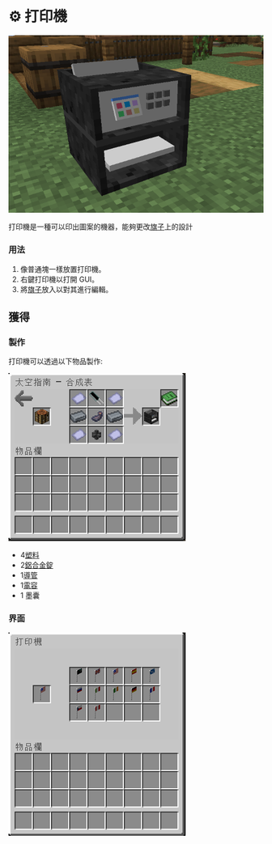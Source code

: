 # ⚙ 打印機

![](<../.gitbook/assets/image (217) (1).png>)

打印機是一種可以印出圖案的機器，能夠更改[旗子](flag.md)上的設計

### 用法

1. 像普通塊一樣放置打印機。
2. 右鍵打印機以打開 GUI。
3. 將[旗子](flag.md)放入以對其進行編輯。

## 獲得

### 製作

打印機可以透過以下物品製作:

![](<../.gitbook/assets/image (219) (1).png>)

* 4[塑料](plastic.md)
* 2[鋁合金錠](aluminium-alloy-ingot.md)
* 1[導管](Conduit.md)
* 1[電容](capacitor.md)
* 1 墨囊

### 界面

![](<../.gitbook/assets/image (216).png>)
